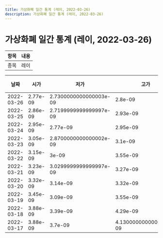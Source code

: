 ```yaml
---
title: 가상화폐 일간 통계 (레이, 2022-03-26)
description: 가상화폐 일간 통계 (레이, 2022-03-26)
---
```


가상화폐 일간 통계 (레이, 2022-03-26)
===

|항목|내용|
|--|--|
|종목|레이||마켓|BTC-REI||종류|일 단위 캔들||기간|2022-03-17T09:00:00 - 2022-03-26T09:00:00|

|날짜|시가|저가|고가|종가|비고|
|--|--|--|--|--|--|
|2022-03-26|2.77e-09|2.7300000000000003e-09|2.8e-09|2.78e-09|    |
|2022-03-25|2.86e-09|2.7199999999999997e-09|2.93e-09|2.77e-09|    |
|2022-03-24|2.95e-09|2.77e-09|2.95e-09|2.86e-09|    |
|2022-03-23|3.05e-09|2.8700000000000002e-09|3.1e-09|2.96e-09|    |
|2022-03-22|3.15e-09|3e-09|3.55e-09|3.08e-09|    |
|2022-03-21|3.23e-09|3.0299999999999997e-09|3.27e-09|3.15e-09|    |
|2022-03-20|3.32e-09|3.14e-09|3.32e-09|3.23e-09|    |
|2022-03-19|3.45e-09|3.09e-09|3.55e-09|3.34e-09|    |
|2022-03-18|3.88e-09|3.39e-09|4.29e-09|3.45e-09|    |
|2022-03-17|3.88e-09|3.7e-09|4.1300000000000004e-09|3.8900000000000004e-09|    |
